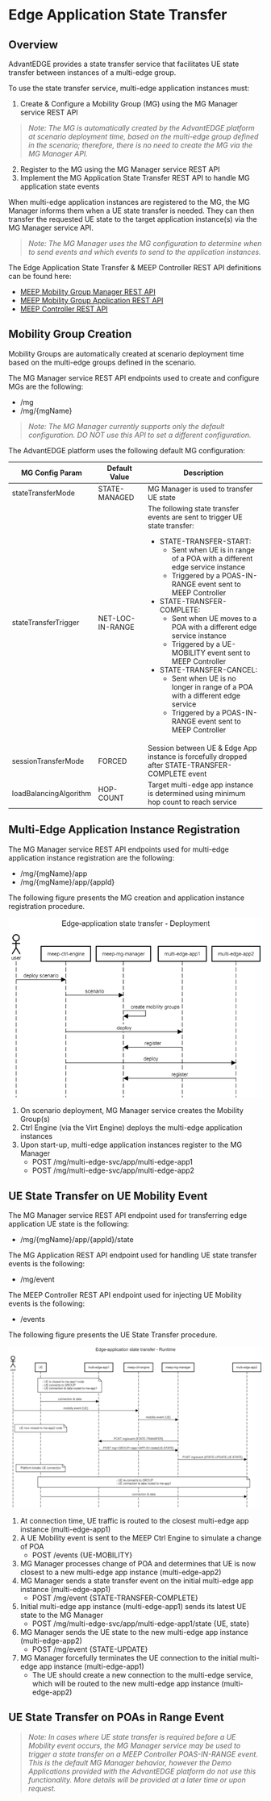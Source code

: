 # Edge Application State Transfer

## Overview
AdvantEDGE provides a state transfer service that facilitates UE state transfer between instances of a multi-edge group.

To use the state transfer service, multi-edge application instances must:
1. Create & Configure a Mobility Group (MG) using the MG Manager service REST API
> *Note: The MG is automatically created by the AdvantEDGE platform at scenario deployment time, based on the multi-edge group defined in the scenario; therefore, there is no need to create the MG via the MG Manager API.*
2. Register to the MG using the MG Manager service REST API
3. Implement the MG Application State Transfer REST API to handle MG application state events

When multi-edge application instances are registered to the MG, the MG Manager informs them when a UE state transfer is needed. They can then transfer the requested UE state to the target application instance(s) via the MG Manager service API.

> *Note: The MG Manager uses the MG configuration to determine when to send events and which events to send to the application instances.*

The Edge Application State Transfer & MEEP Controller REST API definitions can be found here:
- [MEEP Mobility Group Manager REST API](../../go-apps/meep-mg-manager/api/swagger.yaml)
- [MEEP Mobility Group Application REST API](../../go-apps/meep-mg-manager/client-app-api/meep-mg-app-api-client.yaml)
- [MEEP Controller REST API](../../go-apps/meep-ctrl-engine/api/swagger.yaml)

## Mobility Group Creation
Mobility Groups are automatically created at scenario deployment time based on the multi-edge groups defined in the scenario.

The MG Manager service REST API endpoints used to create and configure MGs are the following:
- /mg
- /mg/{mgName}
> *Note: The MG Manager currently supports only the default configuration. DO NOT use this API to set a different configuration.*

The AdvantEDGE platform uses the following default MG configuration:

MG Config Param        | Default Value    | Description
-----------------------|------------------|------------
stateTransferMode      | STATE-MANAGED    | MG Manager is used to transfer UE state
stateTransferTrigger   | NET-LOC-IN-RANGE | The following state transfer events are sent to trigger UE state transfer:<ul><li>STATE-TRANSFER-START:<ul><li>Sent when UE is in range of a POA with a different edge service instance</li><li>Triggered by a POAS-IN-RANGE event sent to MEEP Controller</li></ul> <li>STATE-TRANSFER-COMPLETE: <ul><li>Sent when UE moves to a POA with a different edge service instance</li><li>Triggered by a UE-MOBILITY event sent to MEEP Controller</li></ul> <li>STATE-TRANSFER-CANCEL:<ul><li>Sent when UE is no longer in range of a POA with a different edge service</li><li>Triggered by a POAS-IN-RANGE event sent to MEEP Controller</li></ul> </li></ul>
sessionTransferMode    | FORCED           | Session between UE & Edge App instance is forcefully dropped after STATE-TRANSFER-COMPLETE event
loadBalancingAlgorithm | HOP-COUNT        | Target multi-edge app instance is determined using minimum hop count to reach service

## Multi-Edge Application Instance Registration
The MG Manager service REST API endpoints used for multi-edge application instance registration are the following:
- /mg/{mgName}/app
- /mg/{mgName}/app/{appId}

The following figure presents the MG creation and application instance registration procedure.

![me-app-deploy.](../images/edge-app-state-transfer-deployment.png)

1. On scenario deployment, MG Manager service creates the Mobility Group(s)
2. Ctrl Engine (via the Virt Engine) deploys the multi-edge application instances
3. Upon start-up, multi-edge application instances register to the MG Manager
    - POST /mg/multi-edge-svc/app/multi-edge-app1
    - POST /mg/multi-edge-svc/app/multi-edge-app2

## UE State Transfer on UE Mobility Event
The MG Manager service REST API endpoint used for transferring edge application UE state is the following:
- /mg/{mgName}/app/{appId}/state

The MG Application REST API endpoint used for handling UE state transfer events is the following:
- /mg/event

The MEEP Controller REST API endpoint used for injecting UE Mobility events is the following:
- /events

The following figure presents the UE State Transfer procedure.

![me-app-runtime.](../images/edge-app-state-transfer-runtime.png)

1. At connection time, UE traffic is routed to the closest multi-edge app instance (multi-edge-app1)
2. A UE Mobility event is sent to the MEEP Ctrl Engine to simulate a change of POA
    - POST /events {UE-MOBILITY}
3. MG Manager processes change of POA and determines that UE is now closest to a new multi-edge app instance (multi-edge-app2)
4. MG Manager sends a state transfer event on the initial multi-edge app instance (multi-edge-app1)
    - POST /mg/event {STATE-TRANSFER-COMPLETE}
5. Initial multi-edge app instance (multi-edge-app1) sends its latest UE state to the MG Manager
    - POST /mg/multi-edge-svc/app/multi-edge-app1/state {UE, state}
6. MG Manager sends the UE state to the new multi-edge app instance (multi-edge-app2)
    - POST /mg/event {STATE-UPDATE}
7. MG Manager forcefully terminates the UE connection to the initial multi-edge app instance (multi-edge-app1)
    - The UE should create a new connection to the multi-edge service, which will be routed to the new multi-edge app instance (multi-edge-app2)

## UE State Transfer on POAs in Range Event

> *Note: In cases where UE state transfer is required before a UE Mobility event occurs, the MG Manager service may be used to trigger a state transfer on a MEEP Controller POAS-IN-RANGE event. This is the default MG Manager behavior, however the Demo Applications provided with the AdvantEDGE platform do not use this functionality. More details will be provided at a later time or upon request.*
